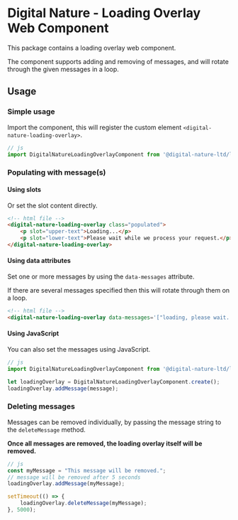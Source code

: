 # Digital Nature - Loading Overlay Web Component
This package contains a loading overlay web component.

The component supports adding and removing of messages, and will rotate through the given messages in a loop.


## Usage

### Simple usage
Import the component, this will register the custom element `<digital-nature-loading-overlay>`.
```javascript
// js
import DigitalNatureLoadingOverlayComponent from '@digital-nature-ltd/loading-overlay-component';
```

### Populating with message(s)

#### Using slots
Or set the slot content directly.
```html
<!-- html file -->
<digital-nature-loading-overlay class="populated">
    <p slot="upper-text">Loading...</p>
    <p slot="lower-text">Please wait while we process your request.</p>
</digital-nature-loading-overlay>
```

#### Using data attributes
Set one or more messages by using the `data-messages` attribute.

If there are several messages specified then this will rotate through them on a loop.
```html
<!-- html file -->
<digital-nature-loading-overlay data-messages='["loading, please wait...", "Please wait while we process your request.", "Gaw, this is taking a while..."]' class="populated"></digital-nature-loading-overlay>
```

#### Using JavaScript
You can also set the messages using JavaScript.
```javascript
// js
import DigitalNatureLoadingOverlayComponent from '@digital-nature-ltd/loading-overlay-component';

let loadingOverlay = DigitalNatureLoadingOverlayComponent.create();
loadingOverlay.addMessage(message);
```


### Deleting messages
Messages can be removed individually, by passing the message string to the `deleteMessage` method.

**Once all messages are removed, the loading overlay itself will be removed.**
```javascript
// js
const myMessage = "This message will be removed.";
// message will be removed after 5 seconds
loadingOverlay.addMessage(myMessage);

setTimeout(() => {
    loadingOverlay.deleteMessage(myMessage);
}, 5000);
```
